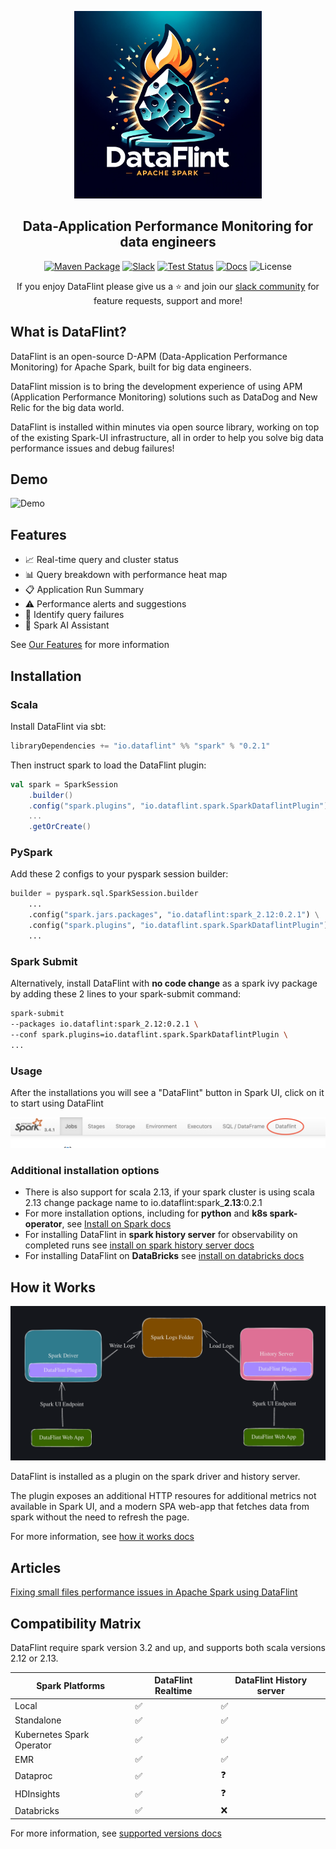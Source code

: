 <p align="center">
<img alt="Logo" src="documentation/resources/logo.png" height="300">
</p>

<h2 align="center">
 Data-Application Performance Monitoring for data engineers
</h2>

<div align="center">

[![Maven Package](https://maven-badges.herokuapp.com/maven-central/io.dataflint/spark_2.12/badge.svg)](https://maven-badges.herokuapp.com/maven-central/io.dataflint/spark_2.12)
[![Slack](https://img.shields.io/badge/Slack-Join%20Us-purple)](https://join.slack.com/t/dataflint/shared_invite/zt-28sr3r3pf-Td_mLx~0Ss6D1t0EJb8CNA)
[![Test Status](https://github.com/dataflint/spark/actions/workflows/ci.yml/badge.svg)](https://github.com/your_username/your_repo/actions/workflows/tests.yml)
[![Docs](https://img.shields.io/badge/Docs-Read%20the%20Docs-blue)](https://dataflint.gitbook.io/dataflint-for-spark/)
![License](https://img.shields.io/badge/License-Apache%202.0-orange)

If you enjoy DataFlint please give us a ⭐️ and join our [slack community](https://join.slack.com/t/dataflint/shared_invite/zt-28sr3r3pf-Td_mLx~0Ss6D1t0EJb8CNA) for feature requests, support and more!

</div>

## What is DataFlint?

DataFlint is an open-source D-APM (Data-Application Performance Monitoring) for Apache Spark, built for big data engineers.

DataFlint mission is to bring the development experience of using APM (Application Performance Monitoring) solutions such as DataDog and New Relic for the big data world.

DataFlint is installed within minutes via open source library, working on top of the existing Spark-UI infrastructure, all in order to help you solve big data performance issues and debug failures!

## Demo

![Demo](documentation/resources/demo.gif)

## Features

- 📈 Real-time query and cluster status
- 📊 Query breakdown with performance heat map
- 📋 Application Run Summary
- ⚠️ Performance alerts and suggestions
- 👀 Identify query failures
- 🤖 Spark AI Assistant

See [Our Features](https://dataflint.gitbook.io/dataflint-for-spark/overview/our-features) for more information

## Installation

### Scala

Install DataFlint via sbt:
```sbt
libraryDependencies += "io.dataflint" %% "spark" % "0.2.1"
```

Then instruct spark to load the DataFlint plugin:
```scala
val spark = SparkSession
    .builder()
    .config("spark.plugins", "io.dataflint.spark.SparkDataflintPlugin")
    ...
    .getOrCreate()
```

### PySpark
Add these 2 configs to your pyspark session builder:

```python
builder = pyspark.sql.SparkSession.builder
    ...
    .config("spark.jars.packages", "io.dataflint:spark_2.12:0.2.1") \
    .config("spark.plugins", "io.dataflint.spark.SparkDataflintPlugin") \
    ...
```

### Spark Submit

Alternatively, install DataFlint with **no code change** as a spark ivy package by adding these 2 lines to your spark-submit command:

```bash
spark-submit
--packages io.dataflint:spark_2.12:0.2.1 \
--conf spark.plugins=io.dataflint.spark.SparkDataflintPlugin \
...
```

### Usage

After the installations you will see a "DataFlint" button in Spark UI, click on it to start using DataFlint

<img alt="Logo" src="documentation/resources/usage.png">

### Additional installation options

* There is also support for scala 2.13, if your spark cluster is using scala 2.13 change package name to io.dataflint:spark_**2.13**:0.2.1
* For more installation options, including for **python** and **k8s spark-operator**, see [Install on Spark docs](https://dataflint.gitbook.io/dataflint-for-spark/getting-started/install-on-spark)
* For installing DataFlint in **spark history server** for observability on completed runs see [install on spark history server docs](https://dataflint.gitbook.io/dataflint-for-spark/getting-started/install-on-spark-history-server)
* For installing DataFlint on **DataBricks** see [install on databricks docs](https://dataflint.gitbook.io/dataflint-for-spark/getting-started/install-on-databricks)

## How it Works

![How it Works](documentation/resources/howitworks.png)

DataFlint is installed as a plugin on the spark driver and history server.

The plugin exposes an additional HTTP resoures for additional metrics not available in Spark UI, and a modern SPA web-app that fetches data from spark without the need to refresh the page.

For more information, see [how it works docs](https://dataflint.gitbook.io/dataflint-for-spark/overview/how-it-works)

## Articles

[Fixing small files performance issues in Apache Spark using DataFlint](https://medium.com/@menishmueli/fixing-small-files-performance-issues-in-apache-spark-using-dataflint-49ffe3eb755f)

## Compatibility Matrix

DataFlint require spark version 3.2 and up, and supports both scala versions 2.12 or 2.13. 


| Spark Platforms           | DataFlint Realtime  | DataFlint History server |
|---------------------------|---------------------|--------------------------|
| Local                     |       ✅            |           ✅             |
| Standalone                |       ✅            |           ✅             |
| Kubernetes Spark Operator |       ✅            |           ✅             |
| EMR                       |       ✅            |           ✅             |
| Dataproc                  |       ✅            |           ❓             |
| HDInsights                |       ✅            |           ❓             |
| Databricks                |       ✅            |           ❌             |

For more information, see [supported versions docs](https://dataflint.gitbook.io/dataflint-for-spark/overview/supported-versions)